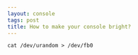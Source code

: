 ```yaml
---
layout: console
tags: post
title: How to make your console bright?
---
```

```
cat /dev/urandom > /dev/fb0
```